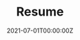 ---
title: "Resume"  # Add a page title.
summary: "recent professional experience"  # Add a page description.
date: "2021-07-01T00:00:00Z"  # Add today's date.
type: "widget_page"  # Page type is a Widget Page
---